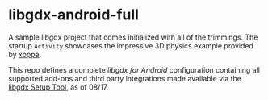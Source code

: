 # libgdx-android-full
A sample libgdx project that comes initialized with all of the trimmings. The startup `Activity` showcases the impressive 3D physics example provided by [xoppa](https://github.com/xoppa).

This repo defines a complete _libgdx for Android_ configuration containing all supported add-ons and third party integrations made available via the [libgdx Setup Tool](https://github.com/libgdx/libgdx/wiki/Project-Setup-Gradle), as of 08/17. 
